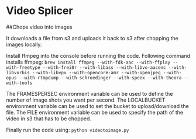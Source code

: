# Video Splicer
##Chops video into images

It downloads a file from s3 and uploads it back to s3 after chopping the images locally.

Install ffmpeg into the console before running the code.
Following command installs ffmpeg:
```brew install ffmpeg --with-fdk-aac --with-ffplay --with-freetype --with-frei0r --with-libass --with-libvo-aacenc --with-libvorbis --with-libvpx --with-opencore-amr --with-openjpeg --with-opus --with-rtmpdump --with-schroedinger --with-speex --with-theora --with-tools```


The FRAMESPERSEC environment variable can be used to define the number of image shots you want per second.
The LOCALBUCKET environment variable can be used to set the bucket to upload/download the file.
The FILE environment variable can be used to specify the path of the video in s3 that has to be chopped.

Finally run the code using: `python videotoimage.py`
